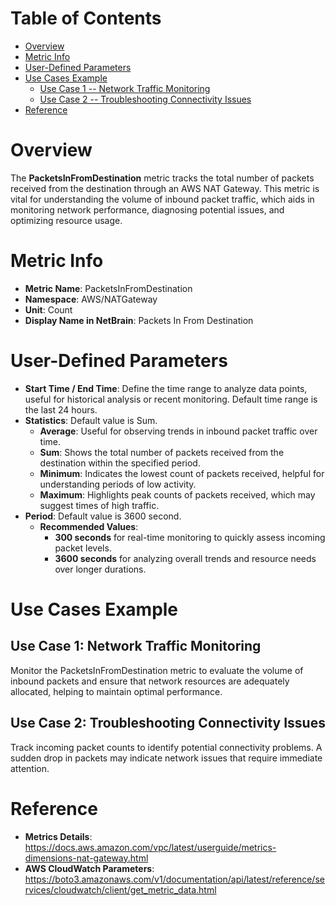 # Table of Contents
- [Overview](#overview)
- [Metric Info](#metric-info)
- [User-Defined Parameters](#user-defined-parameters)
- [Use Cases Example](#example)
    - [Use Case 1 -- Network Traffic Monitoring](#example-1) 
    - [Use Case 2 -- Troubleshooting Connectivity Issues](#example-2)
- [Reference](#reference)

# Overview <a name="overview"></a>
The <b>PacketsInFromDestination</b> metric tracks the total number of packets received from the destination through an AWS NAT Gateway. This metric is vital for understanding the volume of inbound packet traffic, which aids in monitoring network performance, diagnosing potential issues, and optimizing resource usage.



# Metric Info <a name="metric-info"></a>
* <b>Metric Name</b>: PacketsInFromDestination
* <b>Namespace</b>: AWS/NATGateway
* <b>Unit</b>: Count
* <b>Display Name in NetBrain</b>: Packets In From Destination

# User-Defined Parameters <a name="user-defined-parameters"></a>
* <b>Start Time / End Time</b>: Define the time range to analyze data points, useful for historical analysis or recent monitoring. Default time range is the last 24 hours.
* <b>Statistics</b>: Default value is Sum.
  * <b>Average</b>: Useful for observing trends in inbound packet traffic over time.
  * <b>Sum</b>: Shows the total number of packets received from the destination within the specified period.
  * <b>Minimum</b>: Indicates the lowest count of packets received, helpful for understanding periods of low activity.
  * <b>Maximum</b>: Highlights peak counts of packets received, which may suggest times of high traffic.
* <b>Period</b>: Default value is 3600 second.
  * <b>Recommended Values</b>:
    * <b>300 seconds</b> for real-time monitoring to quickly assess incoming packet levels.
    * <b>3600 seconds</b> for analyzing overall trends and resource needs over longer durations.

# Use Cases Example <a name="example"></a>
## Use Case 1: Network Traffic Monitoring <a name="example-1"></a>
Monitor the PacketsInFromDestination metric to evaluate the volume of inbound packets and ensure that network resources are adequately allocated, helping to maintain optimal performance.

## Use Case 2: Troubleshooting Connectivity Issues <a name="example-2"></a>
Track incoming packet counts to identify potential connectivity problems. A sudden drop in packets may indicate network issues that require immediate attention.


# Reference <a name="reference"></a>
* <b>Metrics Details</b>: https://docs.aws.amazon.com/vpc/latest/userguide/metrics-dimensions-nat-gateway.html
* <b>AWS CloudWatch Parameters</b>: https://boto3.amazonaws.com/v1/documentation/api/latest/reference/services/cloudwatch/client/get_metric_data.html